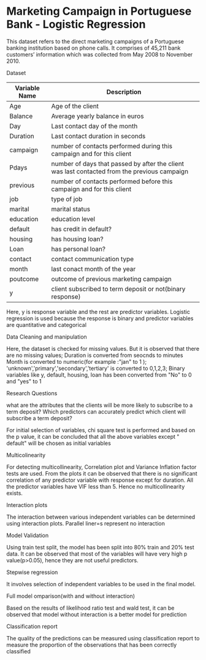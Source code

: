 # Marketing Campaign in Portuguese Bank - Logistic Regression 

This dataset refers to the direct marketing campaigns of a Portuguese banking institution based on phone calls. 
It comprises of 45,211 bank customers’ information which was collected from May 2008 to November 2010.


Dataset 

Variable Name | Description 
--------------|------------
Age           | Age of the client 
Balance       | Average yearly balance in euros 
Day           | Last contact day of the month 
Duration      | Last contact duration in seconds 
campaign      | number of contacts performed during this campaign and for this client 
Pdays         | number of days that passed by after the client was last contacted from the previous campaign 
previous      | number of contacts performed before this campaign and for this client 
job           | type of job 
marital       | marital status 
education     | education level 
default       | has credit in default?
housing       | has housing loan?
Loan          | has personal loan?
contact       | contact communication type 
month         | last conact month of the year 
poutcome      | outcome of previous marketing campaign 
y             | client subscribed to term deposit or not(binary response)

Here, y is response variable and the rest are predictor variables. Logistic regression is used because the response is binary and predictor variables are quantitative and categorical 

Data Cleaning and manipulation 

Here, the dataset is checked for missing values. But it is observed that there are no missing values;
Duration is converted from seocnds to minutes 
Month is converted to numeric(for example :"jan" to 1 );
'unknown','primary','secondary','tertiary' is converted to 0,1,2,3;
Binary variables like y, default, housing, loan has been converted from "No" to 0 and "yes" to 1 

Research Questions

what are the attributes that the clients will be more likely to subscribe to a term deposit?
Which predictors can accurately predict which client will subscribe a term deposit?

For initial selection of variables, chi square test is performed and based on the p value, it can be concluded that all the above variables except " default" will be chosen as initial variables 

Multicolinearity 

For detecting multicollinearity, Correlation plot and Variance Inflation factor tests are used. From the plots it can be observed that there is no significant correlation of any predictor variable with response except for duration. All the predictor variables have VIF less than 5. Hence no multicollinearity exists. 

Interaction plots 

The interaction between various independent variables can be determined using interaction plots. Parallel liner=s represent no interaction

Model Validation 

Using train test split, the model has been split into 80%  train and 20% test data. It can be observed that most of the variables will have very high p value(p>0.05), hence they are not useful predictors. 

Stepwise regression 

It involves selection of independent variables to be used in the final model. 

Full model omparison(with and without interaction)

Based on the results of likelihood ratio test and wald test, it can be observed that model without interaction is a better model for prediction 

Classification report 

The quality of the predictions can be measured using classification report to measure the proportion of the observations that has been correctly classified 
